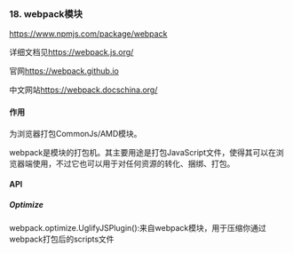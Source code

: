 ### 18. webpack模块
<https://www.npmjs.com/package/webpack>

详细文档见<https://webpack.js.org/>

官网<https://webpack.github.io>

中文网站<https://webpack.docschina.org/>
#### 作用
为浏览器打包CommonJs/AMD模块。

webpack是模块的打包机。其主要用途是打包JavaScript文件，使得其可以在浏览器端使用，不过它也可以用于对任何资源的转化、捆绑、打包。

#### API
##### Optimize
webpack.optimize.UglifyJSPlugin():来自webpack模块，用于压缩你通过webpack打包后的scripts文件